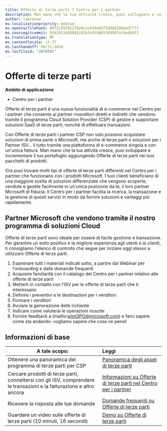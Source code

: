 ```yaml
---
title: Offerte di terze parti | Centro per i partner
description: Man mano che la tua attività cresce, puoi sviluppare e incrementare il tuo portafoglio aggiungendo offerte di terze parti nei tuoi pacchetti di prodotti.
author: labrenne
ms.localizationpriority: medium
ms.openlocfilehash: 8972c59781276e9c1c839e02f3dd0d196bed7f71
ms.sourcegitcommit: 92629114d5081103bfe555081f69997af4ed56f2
ms.translationtype: MT
ms.contentlocale: it-IT
ms.lasthandoff: 08/31/2018
ms.locfileid: "2874591"
---
```

# <a name="third-party-offers"></a>Offerte di terze parti 

**Ambito di applicazione**

- Centro per i partner

Offerte di terze parti è una nuova funzionalità di e-commerce nel Centro per i partner che consente ai partner rivenditori diretti e indiretti che vendono tramite il programma Cloud Solution Provider (CSP) di gestire e supportare soluzioni SaaS di terze parti, nonché di effettuare transazioni.  

Con Offerte di terze parti i partner CSP non solo possono acquistare soluzioni di prima parte o Microsoft, ma anche di terze parti o soluzioni per i Partner ISV... il tutto tramite una piattaforma di e-commerce singola e con un'unica fattura.  Man mano che la tua attività cresce, puoi sviluppare e incrementare il tuo portafoglio aggiungendo Offerte di terze parti nei tuoi pacchetti di prodotti. 

Ora puoi trovare molti tipi di offerte di terze parti differenti nel Centro per i partner che funzionano con i prodotti Microsoft. I tuoi clienti beneficiano di una maggiore scelta di soluzioni differenziate che vengono scoperte, vendute e gestite facilmente in un'unica posizione da te, il loro partner Microsoft di fiducia. Il Centro per i partner facilita la ricerca, la transazione e la gestione di questi servizi in modo da fornire soluzioni e vantaggi più rapidamente.

## <a name="microsoft-partners-that-sell-through-our-cloud-solutions-program"></a>Partner Microsoft che vendono tramite il nostro programma di soluzioni Cloud

Offerte di terze parti sono ideate per essere di facile gestione e transazione.  Per garantire un esito positivo e la migliore esperienza agli utenti e ai clienti, ti consigliamo l'elenco di controllo che segue per iniziare oggi stesso a utilizzare Offerte di terze parti:

1. Esaminare tutti i materiali indicati sotto, a partire dal Webinar per l'onboarding e dalle domande frequenti
2. Acquisire familiarità con il catalogo del Centro per i partner relativo alle offerte di terze parti
3. Metterti in contatto con l'ISV per le offerte di terze parti che ti interessano
4. Definire i preventivi e le destinazioni per i venditori
5. Formare i venditori
6. Avviare la generazione delle richieste
7. Indicare come valuterai le operazioni riuscite
8. Fornire feedback a (mailto:pilot3PO@microsoft.com) e farci sapere come sta andando: vogliamo sapere che cosa ne pensi!

## <a name="get-started"></a>Informazioni di base 

|**A tale scopo:**   |**Leggi**   |
|------------------|:--------------------|
|Ottenere una panoramica del programma di terze parti per CSP  |[Panoramica degli asset di terze parti]( http://assetsprod.microsoft.com/mpn/third-party-offers-overview.pptx)|
|Cercare prodotti di terze parti, connettersi con gli ISV, comprendere le transazioni e la fatturazione e altro ancora| [Informazioni su Offerte di terze parti nel Centro per i partner](third-party-help.md) |
|Ricevere la risposta alle tue domande| [Domande frequenti su Offerte di terze parti](http://assetsprod.microsoft.com/mpn/third-party-offers-faq.docx) |
|Guardare un video sulle offerte di terze parti (10 minuti, 16 secondi)   |[Demo su Offerte di terze parti](http://assetsprod.microsoft.com/mpn/third-party-offers-demo.wma)|


